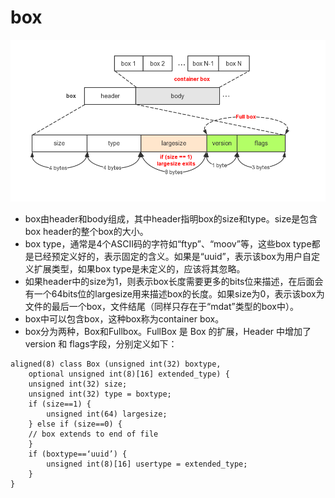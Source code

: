 # box
![pic](./images/box.png)
- box由header和body组成，其中header指明box的size和type。size是包含box header的整个box的大小。
- box type，通常是4个ASCII码的字符如“ftyp”、“moov”等，这些box type都是已经预定义好的，表示固定的含义。如果是“uuid”，表示该box为用户自定义扩展类型，如果box type是未定义的，应该将其忽略。
- 如果header中的size为1，则表示box长度需要更多的bits位来描述，在后面会有一个64bits位的largesize用来描述box的长度。如果size为0，表示该box为文件的最后一个box，文件结尾（同样只存在于“mdat”类型的box中）。
- box中可以包含box，这种box称为container box。
- box分为两种，Box和Fullbox。FullBox 是 Box 的扩展，Header 中增加了version 和 flags字段，分别定义如下：
```
aligned(8) class Box (unsigned int(32) boxtype,
    optional unsigned int(8)[16] extended_type) {
    unsigned int(32) size;
    unsigned int(32) type = boxtype;
    if (size==1) {
        unsigned int(64) largesize;
    } else if (size==0) {
    // box extends to end of file
    }
    if (boxtype==‘uuid’) {
        unsigned int(8)[16] usertype = extended_type;
    }
}
```

